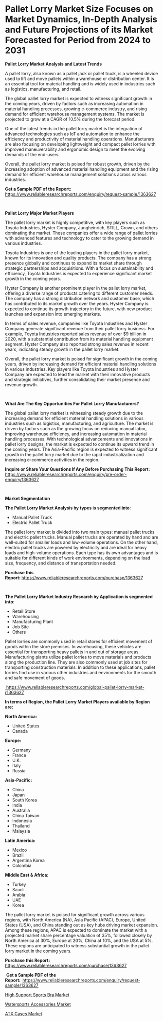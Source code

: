 <p><h1>Pallet Lorry Market Size Focuses on Market Dynamics, In-Depth Analysis and Future Projections of its Market Forecasted for Period from 2024 to 2031</h1></p><p><strong>Pallet Lorry Market Analysis and Latest Trends</strong></p>
<p><p>A pallet lorry, also known as a pallet jack or pallet truck, is a wheeled device used to lift and move pallets within a warehouse or distribution center. It is an essential tool for material handling and is widely used in industries such as logistics, manufacturing, and retail.</p><p>The global pallet lorry market is expected to witness significant growth in the coming years, driven by factors such as increasing automation in material handling processes, growing e-commerce industry, and rising demand for efficient warehouse management systems. The market is projected to grow at a CAGR of 10.5% during the forecast period.</p><p>One of the latest trends in the pallet lorry market is the integration of advanced technologies such as IoT and automation to enhance the efficiency and productivity of material handling operations. Manufacturers are also focusing on developing lightweight and compact pallet lorries with improved maneuverability and ergonomic design to meet the evolving demands of the end-users.</p><p>Overall, the pallet lorry market is poised for robust growth, driven by the increasing adoption of advanced material handling equipment and the rising demand for efficient warehouse management solutions across various industries.</p></p>
<p><strong>Get a Sample PDF of the Report:&nbsp;</strong> <a href="https://www.reliableresearchreports.com/enquiry/request-sample/1363627">https://www.reliableresearchreports.com/enquiry/request-sample/1363627</a></p>
<p>&nbsp;</p>
<p><strong>Pallet Lorry Major Market Players</strong></p>
<p><p>The pallet lorry market is highly competitive, with key players such as Toyota Industries, Hyster Company, Jungheinrich, STILL, Crown, and others dominating the market. These companies offer a wide range of pallet lorries with advanced features and technology to cater to the growing demand in various industries.</p><p>Toyota Industries is one of the leading players in the pallet lorry market, known for its innovation and quality products. The company has a strong presence globally and continues to expand its market share through strategic partnerships and acquisitions. With a focus on sustainability and efficiency, Toyota Industries is expected to experience significant market growth in the coming years.</p><p>Hyster Company is another prominent player in the pallet lorry market, offering a diverse range of products catering to different customer needs. The company has a strong distribution network and customer base, which has contributed to its market growth over the years. Hyster Company is expected to continue its growth trajectory in the future, with new product launches and expansion into emerging markets.</p><p>In terms of sales revenue, companies like Toyota Industries and Hyster Company generate significant revenue from their pallet lorry business. For example, Toyota Industries reported sales revenue of over $9 billion in 2020, with a substantial contribution from its material handling equipment segment. Hyster Company also reported strong sales revenue in recent years, indicating steady growth in the pallet lorry market.</p><p>Overall, the pallet lorry market is poised for significant growth in the coming years, driven by increasing demand for efficient material handling solutions in various industries. Key players like Toyota Industries and Hyster Company are expected to lead the market with their innovative products and strategic initiatives, further consolidating their market presence and revenue growth.</p></p>
<p>&nbsp;</p>
<p><strong>What Are The Key Opportunities For Pallet Lorry Manufacturers?</strong></p>
<p><p>The global pallet lorry market is witnessing steady growth due to the increasing demand for efficient material handling solutions in various industries such as logistics, manufacturing, and agriculture. The market is driven by factors such as the growing focus on reducing manual labor, improving warehouse efficiency, and increasing automation in material handling processes. With technological advancements and innovations in pallet lorry designs, the market is expected to continue its upward trend in the coming years. The Asia-Pacific region is expected to witness significant growth in the pallet lorry market due to the rapid industrialization and increasing e-commerce activities in the region.</p></p>
<p><strong>Inquire or Share Your Questions If Any Before Purchasing This Report:</strong> <a href="https://www.reliableresearchreports.com/enquiry/pre-order-enquiry/1363627">https://www.reliableresearchreports.com/enquiry/pre-order-enquiry/1363627</a></p>
<p>&nbsp;</p>
<p><strong>Market Segmentation</strong></p>
<p><strong>The Pallet Lorry Market Analysis by types is segmented into:</strong></p>
<p><ul><li>Manual Pallet Truck</li><li>Electric Pallet Truck</li></ul></p>
<p><p>The pallet lorry market is divided into two main types: manual pallet trucks and electric pallet trucks. Manual pallet trucks are operated by hand and are well-suited for smaller loads and low-volume operations. On the other hand, electric pallet trucks are powered by electricity and are ideal for heavy loads and high-volume operations. Each type has its own advantages and is suitable for different kinds of work environments, depending on the load size, frequency, and distance of transportation needed.</p></p>
<p><strong>Purchase this Report:&nbsp;</strong><a href="https://www.reliableresearchreports.com/purchase/1363627">https://www.reliableresearchreports.com/purchase/1363627</a></p>
<p>&nbsp;</p>
<p><strong>The Pallet Lorry Market Industry Research by Application is segmented into:</strong></p>
<p><ul><li>Retail Store</li><li>Warehousing</li><li>Manufacturing Plant</li><li>Job Site</li><li>Others</li></ul></p>
<p><p>Pallet lorries are commonly used in retail stores for efficient movement of goods within the store premises. In warehousing, these vehicles are essential for transporting heavy pallets in and out of storage areas. Manufacturing plants utilize pallet lorries to move materials and products along the production line. They are also commonly used at job sites for transporting construction materials. In addition to these applications, pallet lorries find use in various other industries and environments for the smooth and safe movement of goods.</p></p>
<p><a href="https://www.reliableresearchreports.com/global-pallet-lorry-market-r1363627">&nbsp;https://www.reliableresearchreports.com/global-pallet-lorry-market-r1363627</a></p>
<p><strong>In terms of Region, the Pallet Lorry Market Players available by Region are:</strong></p>
<p>
    <p> <strong> North America: </strong>
        <ul>
            <li>United States</li>
            <li>Canada</li>
        </ul>
        </p> 
    <p> <strong> Europe: </strong>
        <ul>
            <li>Germany</li>
            <li>France</li>
            <li>U.K.</li>
            <li>Italy</li>
            <li>Russia</li>
        </ul>
        </p> 
    <p> <strong> Asia-Pacific: </strong>
        <ul>
            <li>China</li>
            <li>Japan</li>
            <li>South Korea</li>
            <li>India</li>
            <li>Australia</li>
            <li>China Taiwan</li>
            <li>Indonesia</li>
            <li>Thailand</li>
            <li>Malaysia</li>
        </ul>
        </p> 
    <p> <strong> Latin America: </strong>
        <ul>
            <li>Mexico</li>
            <li>Brazil</li>
            <li>Argentina Korea</li>
            <li>Colombia</li>
        </ul>
        </p> 
    <p> <strong> Middle East & Africa: </strong>
        <ul>
            <li>Turkey</li>
            <li>Saudi</li>
            <li>Arabia</li>
            <li>UAE</li>
            <li>Korea</li>
        </ul>
    </p>
    </p>
<p><p>The pallet lorry market is poised for significant growth across various regions, with North America (NA), Asia Pacific (APAC), Europe, United States (USA), and China standing out as key hubs driving market expansion. Among these regions, APAC is expected to dominate the market with a projected market share percentage valuation of 35%, followed closely by North America at 30%, Europe at 20%, China at 10%, and the USA at 5%. These regions are anticipated to witness substantial growth in the pallet lorry market in the coming years.</p></p>
<p><strong>Purchase this Report: </strong><a href="https://www.reliableresearchreports.com/purchase/1363627">https://www.reliableresearchreports.com/purchase/1363627</a></p>
<p>&nbsp;<strong>Get a Sample PDF of the Report:&nbsp;&nbsp;</strong><a href="https://www.reliableresearchreports.com/enquiry/request-sample/1363627">https://www.reliableresearchreports.com/enquiry/request-sample/1363627</a></p>
<p><strong></strong></p>
<p><p><a href="https://www.linkedin.com/pulse/high-support-sports-bra-market-report-reveals-latest-trends-bmwhe?trackingId=xnvCiOJAAo4ovSsnmRgMBA%3D%3D">High Support Sports Bra Market</a></p><p><a href="https://www.linkedin.com/pulse/watersports-accessoriesnbspmarket-focuses-market-share-size-uxmge?trackingId=ytmjPKL2fAW4sBoSxKMw5Q%3D%3D">Watersports Accessories Market</a></p><p><a href="https://www.linkedin.com/pulse/atx-casesnbspmarket-focuses-market-share-size-projected-forecast-s2z1e?trackingId=4gCh%2Bqv8k85WyQve3eFndA%3D%3D">ATX Cases Market</a></p></p>